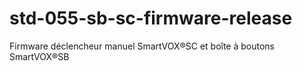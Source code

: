 # std-055-sb-sc-firmware-release
Firmware déclencheur manuel SmartVOX®SC et boîte à boutons SmartVOX®SB
